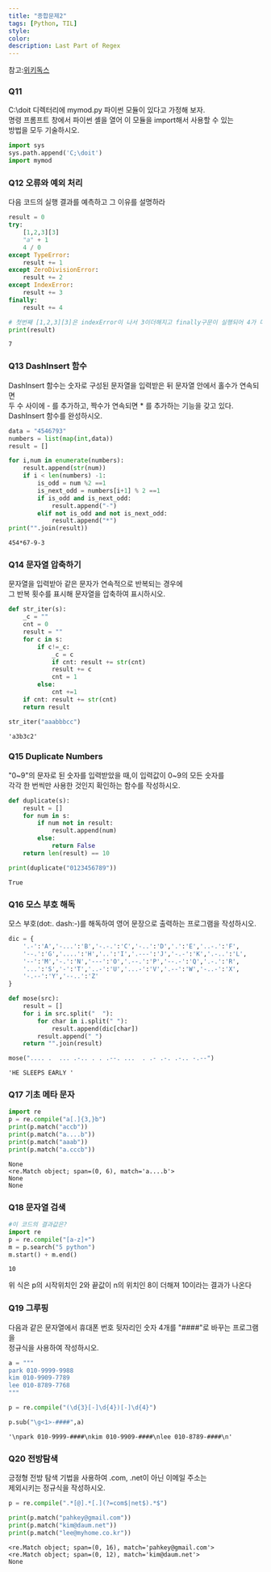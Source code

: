 ```yaml
---
title: "종합문제2"
tags: [Python, TIL]
style:
color:
description: Last Part of Regex
---
```

참고:[위키독스](https://wikidocs.net/17114)   

### Q11

C:\doit 디렉터리에 mymod.py 파이썬 모듈이 있다고 가정해 보자.   
명령 프롬프트 창에서 파이썬 셸을 열어 이 모듈을 import해서 사용할 수 있는    
방법을 모두 기술하시오. 


```python
import sys
sys.path.append('C;\doit')
import mymod
```

### Q12 오류와 예외 처리

다음 코드의 실행 결과를 예측하고 그 이유를 설명하라


```python
result = 0
try:
    [1,2,3][3]
    "a" + 1
    4 / 0
except TypeError:
    result += 1
except ZeroDivisionError:
    result += 2
except IndexError:
    result += 3
finally:
    result += 4
```


```python
# 첫번째 [1,2,3][3]은 indexError이 나서 3이더해지고 finally구문이 실행되어 4가 더해진다.
print(result)
```

    7
    

### Q13 DashInsert 함수

DashInsert 함수는 숫자로 구성된 문자열을 입력받은 뒤 문자열 안에서 홀수가 연속되면    
두 수 사이에 - 를 추가하고, 짝수가 연속되면 * 를 추가하는 기능을 갖고 있다.      
DashInsert 함수를 완성하시오.


```python
data = "4546793"
numbers = list(map(int,data))
result = []
```


```python
for i,num in enumerate(numbers):
    result.append(str(num))
    if i < len(numbers) -1:
        is_odd = num %2 ==1
        is_next_odd = numbers[i+1] % 2 ==1
        if is_odd and is_next_odd:
            result.append("-")
        elif not is_odd and not is_next_odd:
            result.append("*")
print("".join(result))
```

    454*67-9-3
    

### Q14 문자열 압축하기

문자열을 입력받아 같은 문자가 연속적으로 반복되는 경우에    
그 반복 횟수를 표시해 문자열을 압축하여 표시하시오.


```python
def str_iter(s):
    _c = ""
    cnt = 0
    result = ""
    for c in s:
        if c!=_c:
            _c = c
            if cnt: result += str(cnt)
            result += c
            cnt = 1
        else:
            cnt +=1
    if cnt: result += str(cnt)
    return result
```


```python
str_iter("aaabbbcc")
```




    'a3b3c2'



### Q15 Duplicate Numbers

"0~9"의 문자로 된 숫자를 입력받았을 때,이 입력값이 0~9의 모든 숫자를    
각각 한 번씩만 사용한 것인지 확인하는 함수를 작성하시오.


```python
def duplicate(s):
    result = []
    for num in s:
        if num not in result:
            result.append(num)
        else:
            return False
    return len(result) == 10
```


```python
print(duplicate("0123456789"))  
```

    True
    

### Q16 모스 부호 해독

모스 부호(dot:. dash:-)를 해독하여 영어 문장으로 출력하는 프로그램을 작성하시오.


```python
dic = {
    '.-':'A','-...':'B','-.-.':'C','-..':'D','.':'E','..-.':'F',
    '--.':'G','....':'H','..':'I','.---':'J','-.-':'K','.-..':'L',
    '--':'M','-.':'N','---':'O','.--.':'P','--.-':'Q','.-.':'R',
    '...':'S','-':'T','..-':'U','...-':'V','.--':'W','-..-':'X',
    '-.--':'Y','--..':'Z'
}
```


```python
def mose(src):
    result = []
    for i in src.split("  "):
        for char in i.split(" "):
            result.append(dic[char])
        result.append(" ")
    return "".join(result)
```


```python
mose(".... .  ... .-.. . . .--. ...  . .- .-. .-.. -.--")
```




    'HE SLEEPS EARLY '



### Q17 기초 메타 문자


```python
import re
p = re.compile("a[.]{3,}b")
print(p.match("accb"))
print(p.match("a....b"))
print(p.match("aaab"))
print(p.match("a.cccb"))
```

    None
    <re.Match object; span=(0, 6), match='a....b'>
    None
    None
    

### Q18 문자열 검색


```python
#이 코드의 결과값은?
import re
p = re.compile("[a-z]+")
m = p.search("5 python")
m.start() + m.end()
```




    10



위 식은 p의 시작위치인 2와 끝값이 n의 위치인 8이 더해져 10이라는 결과가 나온다

### Q19 그루핑

다음과 같은 문자열에서 휴대폰 번호 뒷자리인 숫자 4개를 "####"로 바꾸는 프로그램을    
정규식을 사용하여 작성하시오.


```python
a = """
park 010-9999-9988
kim 010-9909-7789
lee 010-8789-7768
"""
```


```python
p = re.compile("(\d{3}[-]\d{4})[-]\d{4}")
```


```python
p.sub("\g<1>-####",a)
```




    '\npark 010-9999-####\nkim 010-9909-####\nlee 010-8789-####\n'



### Q20 전방탐색

긍정형 전방 탐색 기법을 사용하여 .com, .net이 아닌 이메일 주소는    
제외시키는 정규식을 작성하시오.


```python
p = re.compile(".*[@].*[.](?=com$|net$).*$")
```


```python
print(p.match("pahkey@gmail.com"))
print(p.match("kim@daum.net"))
print(p.match("lee@myhome.co.kr"))
```

    <re.Match object; span=(0, 16), match='pahkey@gmail.com'>
    <re.Match object; span=(0, 12), match='kim@daum.net'>
    None
    
